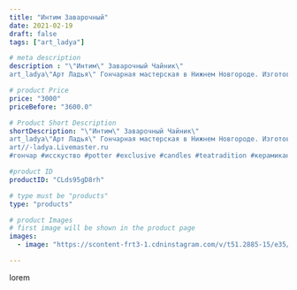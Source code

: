 ```yaml
---
title: "Интим Заварочный"
date: 2021-02-19
draft: false
tags: ["art_ladya"]

# meta description
description : "\"Интим\" Заварочный Чайник\" 
art_ladya\"Арт Ладья\" Гончарная мастерская в Нижнем Новгороде. Изготовление керамики и мастер//-классы по обучению. https://vk.c"

# product Price
price: "3000"
priceBefore: "3600.0"

# Product Short Description
shortDescription: "\"Интим\" Заварочный Чайник\" 
art_ladya\"Арт Ладья\" Гончарная мастерская в Нижнем Новгороде. Изготовление керамики и мастер//-классы по обучению. https://vk.com/art_ladya art_ladya@mail.ru 
art//-ladya.Livemaster.ru
#гончар #исскуство #potter #exclusive #candles #teatradition #керамиканазаказ #handmade #керамика #гончарнаяпосуда #эксклюзивнаякерамика #painter #tea #decor #ceramicar #nntoday #claygoods #restaurant #earthenware #ceramic #design #магия #японскийчайник #ceramicart #teapot #заварочныйчайник #clay #авторскаякерамика #кюсу"

#product ID
productID: "CLds95gD8rh"

# type must be "products"
type: "products"

# product Images
# first image will be shown in the product page
images:
  - image: "https://scontent-frt3-1.cdninstagram.com/v/t51.2885-15/e35/150611246_933505887392599_6695834958136450199_n.jpg?se=7&_nc_ht=scontent-frt3-1.cdninstagram.com&_nc_cat=107&_nc_ohc=bpoDSg1rWgEAX8dArVn&edm=APU89FABAAAA&ccb=7-4&oh=3212a15676e0471435b07c633033f743&oe=612B9873&_nc_sid=86f79a&ig_cache_key=MjUxMjM2MTkzNDgxODM2NDEyOQ%3D%3D.2-ccb7-4"

---
```

lorem
